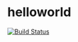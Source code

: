 # helloworld
[![Build Status](https://travis-ci.com/loodao/helloworld.svg?branch=master)](https://travis-ci.com/loodao/helloworld)
